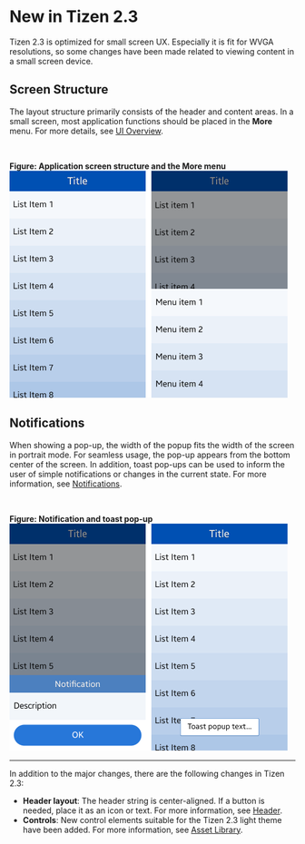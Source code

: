 # New in Tizen 2.3

Tizen 2.3 is optimized for small screen UX. Especially it is fit for WVGA resolutions, so some changes have been made related to viewing content in a small screen device.


## Screen Structure

The layout structure primarily consists of the header and content areas. In a small screen, most application functions should be placed in the **More** menu. For more details, see [UI Overview](ui-overview.md).

 

**Figure: Application screen structure and the More menu**  
<img alt="" height="400" src="media/app_screen_structure.png" width="490" />


## Notifications

When showing a pop-up, the width of the popup fits the width of the screen in portrait mode. For seamless usage, the pop-up appears from the bottom center of the screen. In addition, toast pop-ups can be used to inform the user of simple notifications or changes in the current state. For more information, see [Notifications](./basic-interactions/notifications.md).

 

**Figure: Notification and toast pop-up**  
<img alt="" height="400" src="media/toast_popup.png" width="490" />

------------------------------------------------------------------------


In addition to the major changes, there are the following changes in Tizen 2.3:

-   **Header layout**: The header string is center-aligned. If a button is needed, place it as an icon or text. For more information, see [Header](design-library/header.md).
-   **Controls**: New control elements suitable for the Tizen 2.3 light theme have been added. For more information, see [Asset Library](asset-library.md).

